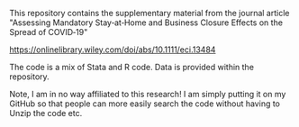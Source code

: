 This repository contains the supplementary material from the journal article  "Assessing Mandatory Stay‐at‐Home and Business Closure Effects on the Spread of COVID‐19"

https://onlinelibrary.wiley.com/doi/abs/10.1111/eci.13484

The code is a mix of Stata and R code. Data is provided within the repository.

Note, I am in no way affiliated to this research! I am simply putting it on my GitHub so that people can more easily search the code without having to Unzip the code etc.